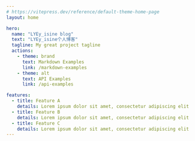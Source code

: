 ```yaml
---
# https://vitepress.dev/reference/default-theme-home-page
layout: home

hero:
  name: "LYEy_isine blog"
  text: "LYEy_isine个人博客"
  tagline: My great project tagline
  actions:
    - theme: brand
      text: Markdown Examples
      link: /markdown-examples
    - theme: alt
      text: API Examples
      link: /api-examples

features:
  - title: Feature A
    details: Lorem ipsum dolor sit amet, consectetur adipiscing elit
  - title: Feature B
    details: Lorem ipsum dolor sit amet, consectetur adipiscing elit
  - title: Feature C
    details: Lorem ipsum dolor sit amet, consectetur adipiscing elit
---
```


